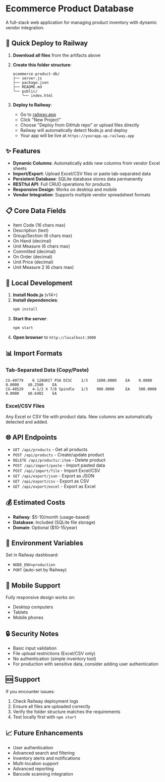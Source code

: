 # Ecommerce Product Database

A full-stack web application for managing product inventory with dynamic vendor integration.

## 🚀 Quick Deploy to Railway

1. **Download all files** from the artifacts above
2. **Create this folder structure**:
   ```
   ecommerce-product-db/
   ├── server.js
   ├── package.json
   ├── README.md
   └── public/
       └── index.html
   ```

3. **Deploy to Railway**:
   - Go to [railway.app](https://railway.app)
   - Click "New Project"
   - Choose "Deploy from GitHub repo" or upload files directly
   - Railway will automatically detect Node.js and deploy
   - Your app will be live at `https://yourapp.up.railway.app`

## ✨ Features

- **Dynamic Columns**: Automatically adds new columns from vendor Excel sheets
- **Import/Export**: Upload Excel/CSV files or paste tab-separated data
- **Persistent Database**: SQLite database stores data permanently
- **RESTful API**: Full CRUD operations for products
- **Responsive Design**: Works on desktop and mobile
- **Vendor Integration**: Supports multiple vendor spreadsheet formats

## 📋 Core Data Fields

- Item Code (16 chars max)
- Description (text)
- Group/Section (6 chars max)
- On Hand (decimal)
- Unit Measure (6 chars max)
- Committed (decimal)
- On Order (decimal)
- Unit Price (decimal)
- Unit Measure 2 (6 chars max)

## 🔧 Local Development

1. **Install Node.js** (v14+)
2. **Install dependencies**:
   ```bash
   npm install
   ```
3. **Start the server**:
   ```bash
   npm start
   ```
4. **Open browser** to `http://localhost:3000`

## 📊 Import Formats

### Tab-Separated Data (Copy/Paste)
```
CG-49779    6 120GRIT PSA DISC    1/3    1600.0000    EA    0.0000    0.0000    $0.2500    EA
CG-48529    4-1/2 X 7/8 Spindle   1/3    900.0000     EA    500.0000  0.0000    $0.6402    EA
```

### Excel/CSV Files
Any Excel or CSV file with product data. New columns are automatically detected and added.

## 🌐 API Endpoints

- `GET /api/products` - Get all products
- `POST /api/products` - Create/update product
- `DELETE /api/products/:item` - Delete product
- `POST /api/import/paste` - Import pasted data
- `POST /api/import/file` - Import Excel/CSV
- `GET /api/export/json` - Export as JSON
- `GET /api/export/csv` - Export as CSV
- `GET /api/export/excel` - Export as Excel

## 💰 Estimated Costs

- **Railway**: $5-10/month (usage-based)
- **Database**: Included (SQLite file storage)
- **Domain**: Optional ($10-15/year)

## 🔧 Environment Variables

Set in Railway dashboard:
- `NODE_ENV=production`
- `PORT` (auto-set by Railway)

## 📱 Mobile Support

Fully responsive design works on:
- Desktop computers
- Tablets
- Mobile phones

## 🔒 Security Notes

- Basic input validation
- File upload restrictions (Excel/CSV only)
- No authentication (simple inventory tool)
- For production with sensitive data, consider adding user authentication

## 🆘 Support

If you encounter issues:
1. Check Railway deployment logs
2. Ensure all files are uploaded correctly
3. Verify the folder structure matches the requirements
4. Test locally first with `npm start`

## 📈 Future Enhancements

- User authentication
- Advanced search and filtering
- Inventory alerts and notifications
- Multi-location support
- Advanced reporting
- Barcode scanning integration